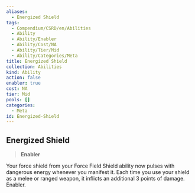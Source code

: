 ```yaml
---
aliases:
  - Energized Shield
tags:
  - Compendium/CSRD/en/Abilities
  - Ability
  - Ability/Enabler
  - Ability/Cost/NA
  - Ability/Tier/Mid
  - Ability/Categories/Meta
title: Energized Shield
collection: Abilities
kind: Ability
action: false
enabler: true
cost: NA
tier: Mid
pools: []
categories:
  - Meta
id: Energized-Shield
---
```

## Energized Shield    
>**Enabler**  
    
Your force shield from your Force Field Shield ability  now pulses with dangerous energy whenever you manifest it. Each time you use your shield as a melee or ranged weapon, it inflicts an additional 3 points of damage. Enabler.
